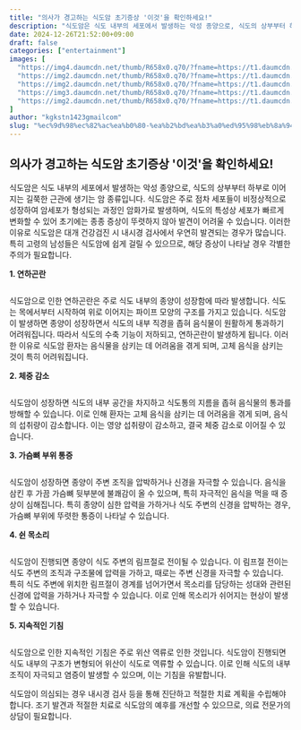 ```yaml
---
title: "의사가 경고하는 식도암 초기증상 '이것'을 확인하세요!"
description: "식도암은 식도 내부의 세포에서 발생하는 악성 종양으로, 식도의 상부부터 하부로 이어지는 길쭉한 근관에 생기는 암 종류입니다. 식도암은 주로 점차 세포들이 비정상적으로 성장하여 암세포가 형성되는 과정인 암화가로 발생하며, 식도의 특성상 세포가 빠르게 변화할 수 있어 초기"
date: 2024-12-26T21:52:00+09:00
draft: false
categories: ["entertainment"]
images: [
  "https://img4.daumcdn.net/thumb/R658x0.q70/?fname=https://t1.daumcdn.net/news/202412/07/starpick/20241207150002690cksf.jpg"
  "https://img2.daumcdn.net/thumb/R658x0.q70/?fname=https://t1.daumcdn.net/news/202412/07/starpick/20241207150002893tzph.jpg"
  "https://img2.daumcdn.net/thumb/R658x0.q70/?fname=https://t1.daumcdn.net/news/202412/07/starpick/20241207150003209vlhw.webp"
  "https://img3.daumcdn.net/thumb/R658x0.q70/?fname=https://t1.daumcdn.net/news/202412/07/starpick/20241207150003404ednw.jpg"
  "https://img2.daumcdn.net/thumb/R658x0.q70/?fname=https://t1.daumcdn.net/news/202412/07/starpick/20241207150003662ebni.jpg"
]
author: "kgkstn1423gmailcom"
slug: "%ec%9d%98%ec%82%ac%ea%b0%80-%ea%b2%bd%ea%b3%a0%ed%95%98%eb%8a%94-%ec%8b%9d%eb%8f%84%ec%95%94-%ec%b4%88%ea%b8%b0%ec%a6%9d%ec%83%81-%ec%9d%b4%ea%b2%83%ec%9d%84-%ed%99%95%ec%9d%b8%ed%95%98%ec%84%b8"
---
```


<h2 >의사가 경고하는 식도암 초기증상 '이것'을 확인하세요!</h2> <p>식도암은 식도 내부의 세포에서 발생하는 악성 종양으로, 식도의 상부부터 하부로 이어지는 길쭉한 근관에 생기는 암 종류입니다. 식도암은 주로 점차 세포들이 비정상적으로 성장하여 암세포가 형성되는 과정인 암화가로 발생하며, 식도의 특성상 세포가 빠르게 변화할 수 있어 초기에는 종종 증상이 뚜렷하지 않아 발견이 어려울 수 있습니다. 이러한 이유로 식도암은 대개 건강검진 시 내시경 검사에서 우연히 발견되는 경우가 많습니다. 특히 고령의 남성들은 식도암에 쉽게 걸릴 수 있으므로, 해당 증상이 나타날 경우 각별한 주의가 필요합니다.</p> <p><strong>1. 연하곤란</strong></p> <figure ><img src="https://img4.daumcdn.net/thumb/R658x0.q70/?fname=https://t1.daumcdn.net/news/202412/07/starpick/20241207150002690cksf.jpg" alt=""/></figure> <p>식도암으로 인한 연하곤란은 주로 식도 내부의 종양이 성장함에 따라 발생합니다. 식도는 목에서부터 시작하여 위로 이어지는 파이프 모양의 구조를 가지고 있습니다. 식도암이 발생하면 종양이 성장하면서 식도의 내부 직경을 좁혀 음식물이 원활하게 통과하기 어려워집니다. 따라서 식도의 수축 기능이 저하되고, 연하곤란이 발생하게 됩니다. 이러한 이유로 식도암 환자는 음식물을 삼키는 데 어려움을 겪게 되며, 고체 음식을 삼키는 것이 특히 어려워집니다.</p> <p><strong>2. 체중 감소</strong></p> <figure ><img src="https://img2.daumcdn.net/thumb/R658x0.q70/?fname=https://t1.daumcdn.net/news/202412/07/starpick/20241207150002893tzph.jpg" alt=""/></figure> <p>식도암이 성장하면 식도의 내부 공간을 차지하고 식도통의 지름을 좁혀 음식물의 통과를 방해할 수 있습니다. 이로 인해 환자는 고체 음식을 삼키는 데 어려움을 겪게 되며, 음식의 섭취량이 감소합니다. 이는 영양 섭취량이 감소하고, 결국 체중 감소로 이어질 수 있습니다.</p> <p><strong>3. 가슴뼈 부위 통증</strong></p> <figure ><img src="https://img2.daumcdn.net/thumb/R658x0.q70/?fname=https://t1.daumcdn.net/news/202412/07/starpick/20241207150003209vlhw.webp" alt=""/></figure> <p>식도암이 성장하면 종양이 주변 조직을 압박하거나 신경을 자극할 수 있습니다. 음식을 삼킨 후 가끔 가슴뼈 뒷부분에 불쾌감이 올 수 있으며, 특히 자극적인 음식을 먹을 때 증상이 심해집니다. 특히 종양이 심한 압력을 가하거나 식도 주변의 신경을 압박하는 경우, 가슴뼈 부위에 뚜렷한 통증이 나타날 수 있습니다.</p> <p><strong>4. 쉰 목소리</strong></p> <figure ><img src="https://img3.daumcdn.net/thumb/R658x0.q70/?fname=https://t1.daumcdn.net/news/202412/07/starpick/20241207150003404ednw.jpg" alt=""/></figure> <p>식도암이 진행되면 종양이 식도 주변의 림프절로 전이될 수 있습니다. 이 림프절 전이는 식도 주변의 조직과 구조물에 압력을 가하고, 때로는 주변 신경을 자극할 수 있습니다. 특히 식도 주변에 위치한 림프절이 경계를 넘어가면서 목소리를 담당하는 성대와 관련된 신경에 압력을 가하거나 자극할 수 있습니다. 이로 인해 목소리가 쉬어지는 현상이 발생할 수 있습니다.</p> <p><strong>5. 지속적인 기침</strong></p> <figure ><img src="https://img2.daumcdn.net/thumb/R658x0.q70/?fname=https://t1.daumcdn.net/news/202412/07/starpick/20241207150003662ebni.jpg" alt=""/></figure> <p>식도암으로 인한 지속적인 기침은 주로 위산 역류로 인한 것입니다. 식도암이 진행되면 식도 내부의 구조가 변형되어 위산이 식도로 역류할 수 있습니다. 이로 인해 식도의 내부 조직이 자극되고 염증이 발생할 수 있으며, 이는 기침을 유발합니다.</p> <p>식도암이 의심되는 경우 내시경 검사 등을 통해 진단하고 적절한 치료 계획을 수립해야 합니다. 조기 발견과 적절한 치료로 식도암의 예후를 개선할 수 있으므로, 의료 전문가의 상담이 필요합니다.</p>